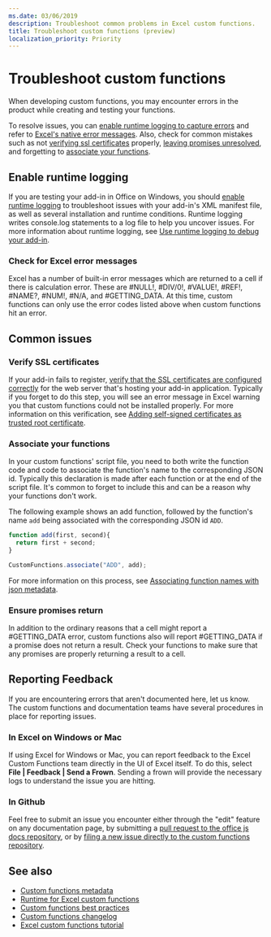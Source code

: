 ```yaml
---
ms.date: 03/06/2019
description: Troubleshoot common problems in Excel custom functions.
title: Troubleshoot custom functions (preview)
localization_priority: Priority
---
```

# Troubleshoot custom functions

When developing custom functions, you may encounter errors in the product while creating and testing your functions.

To resolve issues, you can [enable runtime logging to capture errors](#enable-runtime-logging) and refer to [Excel's native error messages](#check-for-excel-error-messages). Also, check for common mistakes such as not [verifying ssl certificates](#verify-ssl-certificates) properly, [leaving promises unresolved](#ensure-promises-return), and forgetting to [associate your functions](#associate-your-functions).

## Enable runtime logging

If you are testing your add-in in Office on Windows, you should [enable runtime logging](https://docs.microsoft.com/en-us/office/dev/add-ins/testing/troubleshoot-manifest#use-runtime-logging-to-debug-your-add-in) to troubleshoot issues with your add-in's XML manifest file, as well as several installation and runtime conditions. Runtime logging writes console.log statements to a log file to help you uncover issues. For more information about runtime logging, see [Use runtime logging to debug your add-in](https://docs.microsoft.com/en-us/office/dev/add-ins/testing/troubleshoot-manifest#use-runtime-logging-to-debug-your-add-in).  

### Check for Excel error messages

Excel has a number of built-in error messages which are returned to a cell if there is calculation error. These are #NULL!, #DIV/0!, #VALUE!, #REF!, #NAME?, #NUM!, #N/A, and #GETTING_DATA. At this time, custom functions can only use the error codes listed above when custom functions hit an error.

## Common issues

### Verify SSL certificates

If your add-in fails to register, [verify that the SSL certificates are configured correctly](https://github.com/OfficeDev/generator-office/blob/master/src/docs/ssl.md) for the web server that's hosting your add-in application. Typically if you forget to do this step, you will see an error message in Excel warning you that custom functions could not be installed properly. For more information on this verification, see [Adding self-signed certificates as trusted root certificate](https://github.com/OfficeDev/generator-office/blob/master/src/docs/ssl.md).

### Associate your functions

In your custom functions' script file, you need to both write the function code and code to associate the function's name to the corresponding JSON id. Typically this declaration is made after each function or at the end of the script file. It's common to forget to include this and can be a reason why your functions don't work.

The following example shows an add function, followed by the function's name `add` being associated with the corresponding JSON id `ADD`.

```js
function add(first, second){
  return first + second;
}

CustomFunctions.associate("ADD", add);
```

For more information on this process, see [Associating function names with json metadata](https://docs.microsoft.com/en-us/office/dev/add-ins/excel/custom-functions-best-practices#associating-function-names-with-json-metadata).

### Ensure promises return

In addition to the ordinary reasons that a cell might report a #GETTING_DATA error, custom functions also will report #GETTING_DATA if a promise does not return a result. Check your functions to make sure that any promises are properly returning a result to a cell.

## Reporting Feedback

If you are encountering errors that aren't documented here, let us know. The custom functions and documentation teams have several procedures in place for reporting issues.

### In Excel on Windows or Mac

If using Excel for Windows or Mac, you can report feedback to the Excel Custom Functions team directly in the UI of Excel itself. To do this, select **File | Feedback | Send a Frown**. Sending a frown will provide the necessary logs to understand the issue you are hitting.

### In Github

Feel free to submit an issue you encounter either through the "edit" feature on any documentation page, by submitting a [pull request to the office js docs repository](https://github.com/OfficeDev/office-js-docs-pr/blob/master/Contributing.md), or by [filing a new issue directly to the custom functions repository](https://github.com/OfficeDev/Excel-Custom-Functions/issues).

## See also

* [Custom functions metadata](custom-functions-json.md)
* [Runtime for Excel custom functions](custom-functions-runtime.md)
* [Custom functions best practices](custom-functions-best-practices.md)
* [Custom functions changelog](custom-functions-changelog.md)
* [Excel custom functions tutorial](../tutorials/excel-tutorial-create-custom-functions.md)
